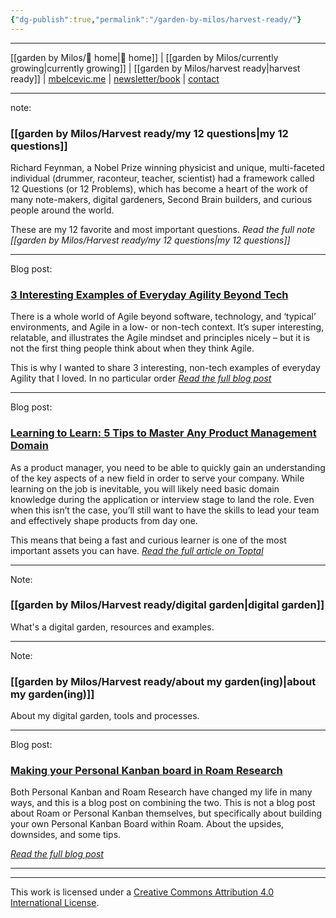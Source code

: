 ```yaml
---
{"dg-publish":true,"permalink":"/garden-by-milos/harvest-ready/"}
---
```



---
[[garden by Milos/🏡 home\|🏡 home]] | [[garden by Milos/currently growing\|currently growing]] | [[garden by Milos/harvest ready\|harvest ready]] | [mbelcevic.me](https://mbelcevic.me/) | [newsletter/book](https://mbelcevic.me/BuildYourWay.html) | [contact](https://mbelcevic.me/Contact.html)

---

note:
### [[garden by Milos/Harvest ready/my 12 questions\|my 12 questions]]

Richard Feynman, a Nobel Prize winning physicist and unique, multi-faceted individual (drummer, raconteur, teacher, scientist) had a framework called 12 Questions (or 12 Problems), which has become a heart of the work of many note-makers, digital gardeners, Second Brain builders, and curious people around the world. 

These are my 12 favorite and most important questions.
*Read the full note [[garden by Milos/Harvest ready/my 12 questions\|my 12 questions]]*

----

Blog post:
### [3 Interesting Examples of Everyday Agility Beyond Tech](https://blog.mbelcevic.me/everyday-agility-beyond-tech/)

There is a whole world of Agile beyond software, technology, and ‘typical’ environments, and Agile in a low- or non-tech context. It’s super interesting, relatable, and illustrates the Agile mindset and principles nicely – but it is not the first thing people think about when they think Agile.

This is why I wanted to share 3 interesting, non-tech examples of everyday Agility that I loved. In no particular order
*[Read the full blog post](https://blog.mbelcevic.me/everyday-agility-beyond-tech/)*

----

Blog post:
### [Learning to Learn: 5 Tips to Master Any Product Management Domain](https://www.toptal.com/product-managers/product-management/product-management-domain)

As a product manager, you need to be able to quickly gain an understanding of the key aspects of a new field in order to serve your company. While learning on the job is inevitable, you will likely need basic domain knowledge during the application or interview stage to land the role. Even when this isn’t the case, you’ll still want to have the skills to lead your team and effectively shape products from day one.

This means that being a fast and curious learner is one of the most important assets you can have.
_[Read the full article on Toptal](https://www.toptal.com/product-managers/product-management/product-management-domain)_

----

Note:
### [[garden by Milos/Harvest ready/digital garden\|digital garden]]

What's a digital garden, resources and examples.


----
Note:
### [[garden by Milos/Harvest ready/about my garden(ing)\|about my garden(ing)]]

About my digital garden, tools and processes.

----

Blog post:
### [Making your Personal Kanban board in Roam Research](https://blog.mbelcevic.me/making-personal-kanban-in-roam-research/)
Both Personal Kanban and Roam Research have changed my life in many ways, and this is a blog post on combining the two. This is not a blog post about Roam or Personal Kanban themselves, but specifically about building your own Personal Kanban Board within Roam. About the upsides, downsides, and some tips.

*[Read the full blog post](https://blog.mbelcevic.me/making-personal-kanban-in-roam-research/)*

----





----
This work is licensed under a [Creative Commons Attribution 4.0 International License](http://creativecommons.org/licenses/by/4.0/).
